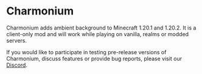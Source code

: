 # Charmonium

Charmonium adds ambient background to Minecraft 1.20.1 and 1.20.2.
It is a client-only mod and will work while playing on vanilla, realms or modded servers.

If you would like to participate in testing pre-release versions of Charmonium, discuss features or provide bug reports, please visit our [Discord](https://discord.gg/3CVxPZUMDX).